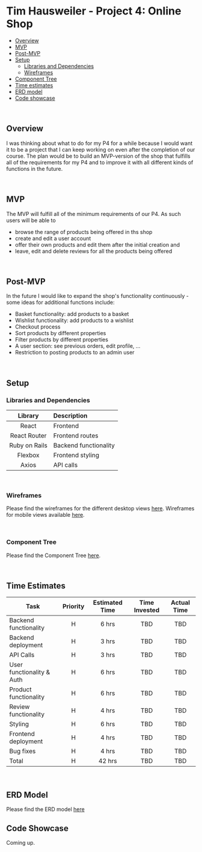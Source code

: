 # Tim Hausweiler - Project 4: Online Shop

- [Overview](#overview)
- [MVP](#mvp)
- [Post-MVP](#post-mvp)
- [Setup](#technical-setup)
  - [Libraries and Dependencies](libraries-and-dependencies)
  - [Wireframes](#wireframes)
- [Component Tree](#component-tree)
- [Time estimates](#time-estimates)
- [ERD model](#erd-model)
- [Code showcase](#code-showcase)

<br>

## Overview

I was thinking about what to do for my P4 for a while because I would want it to be a project that I can keep working on even after the completion of our course. The plan would be to build an MVP-version of the shop that fulfills all of the requirements for my P4 and to improve it with all different kinds of functions in the future.

<br>

## MVP

The MVP will fulfill all of the minimum requirements of our P4. As such users will be able to

- browse the range of products being offered in ths shop
- create and edit a user account
- offer their own products and edit them after the initial creation and
- leave, edit and delete reviews for all the products being offered

<br>

## Post-MVP

In the future I would like to expand the shop's functionality continuously - some ideas for additional functions include:

- Basket functionality: add products to a basket
- Wishlist functionality: add products to a wishlist
- Checkout process
- Sort products by different properties
- Filter products by different properties
- A user section: see previous orders, edit profile, ...
- Restriction to posting products to an admin user

<br>

## Setup

### Libraries and Dependencies

|    Library    | Description           |
| :-----------: | :-------------------- |
|     React     | Frontend              |
| React Router  | Frontend routes       |
| Ruby on Rails | Backend functionality |
|    Flexbox    | Frontend styling      |
|     Axios     | API calls             |

<br>

### Wireframes

Please find the wireframes for the different desktop views [here](https://docs.google.com/presentation/d/1AOT1QSE50i93WtLJ4hEP-0BHqaYKHXdDc5tmuaDgWc8/edit#slide=id.p). Wireframes for mobile views available [here](https://docs.google.com/presentation/d/1AOT1QSE50i93WtLJ4hEP-0BHqaYKHXdDc5tmuaDgWc8/edit#slide=id.g11707c61e37_0_115).

<br>

### Component Tree

Please find the Component Tree [here](https://docs.google.com/presentation/d/1AOT1QSE50i93WtLJ4hEP-0BHqaYKHXdDc5tmuaDgWc8/edit#slide=id.g11707c61e37_0_0).

<br>

## Time Estimates

| Task                      | Priority | Estimated Time | Time Invested | Actual Time |
| ------------------------- | :------: | :------------: | :-----------: | :---------: |
| Backend functionality     |    H     |     6 hrs      |      TBD      |     TBD     |
| Backend deployment        |    H     |     3 hrs      |      TBD      |     TBD     |
| API Calls                 |    H     |     3 hrs      |      TBD      |     TBD     |
| User functionality & Auth |    H     |     6 hrs      |      TBD      |     TBD     |
| Product functionality     |    H     |     6 hrs      |      TBD      |     TBD     |
| Review functionality      |    H     |     4 hrs      |      TBD      |     TBD     |
| Styling                   |    H     |     6 hrs      |      TBD      |     TBD     |
| Frontend deployment       |    H     |     4 hrs      |      TBD      |     TBD     |
| Bug fixes                 |    H     |     4 hrs      |      TBD      |     TBD     |
| Total                     |    H     |     42 hrs     |      TBD      |     TBD     |

<br>

## ERD Model

Please find the ERD model [here](https://docs.google.com/presentation/d/1AOT1QSE50i93WtLJ4hEP-0BHqaYKHXdDc5tmuaDgWc8/edit#slide=id.g11707c61e37_0_64)
<br>

## Code Showcase

Coming up.
<br>
